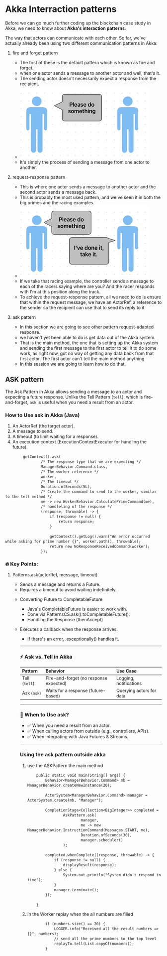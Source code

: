 # Akka Interraction patterns

Before we can go much further coding up the blockchain case study in Akka, we need to know about **Akka's interaction patterns**.

The way that actors can communicate with each other. So far, we've actually already been using two different communication patterns in Akka:

1. fire and forget pattern
    - The first of these is the default pattern which is known as fire and forget.
    - when one actor sends a message to another actor and well, that's it. 
    - The sending actor doesn't necessarily expect a response from the recipient.
    - ![fire-and-forget](images/1.png)
    - It's simply the process of sending a message from one actor to another.

2. request-response pattern
    - This is where one actor sends a message to another actor and the second actor sends a message back.
    - This is probably the most used pattern, and we've seen it in both the big primes and the racing examples.
    - ![request-response](images/2.png)
    - If we take that racing example, the controller sends a message to each of the racers saying where are you? And the racer responds with I'm at this position along the track.
    - To achieve the request-response pattern, all we need to do is ensure that within the request message, we have an ActorRef, a reference to the sender so the recipient can use that to send its reply to it.

3. ask pattern

    - In this section we are going to see other pattern request-adapted response.
    - we haven't yet been able to do is get data out of the Akka system. 
    - That is the main method, the one that is setting up the Akka system and sending the first message to the first actor to tell it to do some work, as right now, got no way of getting any data back from that first actor. The first actor can't tell the main method anything. 
    - In this session we are going to learn how to do that.


## ASK pattern

The Ask Pattern in Akka allows sending a message to an actor and expecting a future response. Unlike the Tell Pattern (`tell`), which is fire-and-forget, `ask` is useful when you need a result from an actor.

### How to Use ask in Akka (Java)

1. An ActorRef (the target actor).
2. A message to send.
3. A timeout (to limit waiting for a response).
4. An execution context (ExecutionContextExecutor for handling the future).


```
        getContext().ask(
                /* The response type that we are expecting */
                ManagerBehavior.Command.class,
                /* The worker reference */
                worker,
                /* The timeout */
                Duration.ofSeconds(5L),
                /* Create the command to send to the worker, similar to the tell method */
                me -> new WorkerBehavior.CalculatePrimeCommand(me),
                /* handleling of the response */
                (response, throwable) -> {
                    if (response != null) {
                        return response;
                    }

                    getContext().getLog().warn("An error occurred while asking for prime number {}", worker.path(), throwable);
                    return new NoResponseReceivedCommand(worker);
                });
```

### 🔥 Key Points:

1. Patterns.ask(actorRef, message, timeout)
   - Sends a message and returns a Future<Object>. 
   - Requires a timeout to avoid waiting indefinitely.

2. Converting Future<Object> to CompletableFuture<Object>
   - Java's CompletableFuture is easier to work with. 
   - Done via PatternsCS.ask().toCompletableFuture(). 
   - Handling the Response (thenAccept)

3. Executes a callback when the response arrives.
   - If there's an error, .exceptionally() handles it.  

---

### ⚡ Ask vs. Tell in Akka

| Pattern       | Behavior                               | Use Case                 |
|---------------|----------------------------------------|--------------------------|
| Tell (`tell`) | Fire-and-forget (no response expected) | Logging, notifications   |
| Ask (`ask`)   | Waits for a response (future-based)    | Querying actors for data |

---
### 🚀 When to Use ask?

- ✅ When you need a result from an actor.
- ✅ When calling actors from outside (e.g., controllers, APIs).
- ✅ When integrating with Java Futures & Streams.

--- 
### Using the ask pattern outside akka

1. use the ASKPattern the main method
   ```
       public static void main(String[] args) {
           Behavior<ManagerBehavior.Command> mb = ManagerBehavior.createNewInstance(20);
   
           ActorSystem<ManagerBehavior.Command> manager = ActorSystem.create(mb, "Manager");
   
           CompletionStage<Collection<BigInteger>> completed =
                   AskPattern.ask(
                           manager,
                           me -> new ManagerBehavior.InstructionCommand(Messages.START, me),
                           Duration.ofSeconds(30),
                           manager.scheduler()
                   );
   
           completed.whenComplete((response, throwable) -> {
               if (response != null) {
                   displayResult(response);
               } else {
                   System.out.println("System didn't respond in time");
               }
               manager.terminate();
           });
   
       }
   ```
2. In the Worker replay when the all numbers are filled
   ```
           if (numbers.size() == 20) {
               LOGGER.info("Received all the result numbers => {}", numbers);
               // send all the prime numbers to the top level
               replayTo.tell(List.copyOf(numbers));
           }
   ```